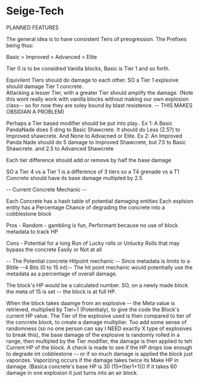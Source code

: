 Seige-Tech
==========

PLANNED FEATURES

The general idea is to have consistent Teirs of preogression. The Prefixes being thus:

Basic > Improved > Advanced > Elite


Tier 0 is to be considred Vanilla blocks, Basic is Tier 1 and so forth.

Equivilent Tiers should do damage to each other. SO a Tier 1 explsoive should damage Tier 1 concrete.  
Attacking a lesser Tier, with a greater Tier should amplify the damage. (Note this wont really work with vanilla blocks without making our own explosion class--
so for now they are soley bound by blast resistence. -- THIS MAKES OBSIDIAN A PROBLEM)


Perhaps a Tier based modifier should be put into play..
Ex 1: A Basic PandaNade does 5 dmg to Basic Shawcrete. It should do Less (2.5?) to Improved shawcrete. And None to Advacned or Elite. 
Ex 2: An Improved Panda Nade should do 5 damage to Improved Shawcrete, but 7.5 to Basic Shawcrete. and 2.5 to Advanced Shawcrete

Each tier difference should add or remove by half the base damage

SO a Tier 4 vs a Tier 1 is a difference of 3 tiers so a T4 grenade vs a T1 Concrete should have its base damage multipled by 2.5


-- Current Concrete Mechanic -- 

Each Concrete has a hash table of potential damaging entities
Each explsion entity has a Percentage Chance of degrading the concrete into a cobblestone block

Pros - Random - gambling is fun, Performant because no use of block metadata to track HP

Cons - Potential for a long Run of Lucky rolls or Unlucky Rolls that may bypass the concrete Easily or Not at all

-- The Potential concrete Hitpoint mechanic --
Since metadata is limits to a Bittle --4 Bits (0 to 15 int)-- The hit point mechanic would potentially use the metadata as a percentage of overall damage.

The block's HP would be a calculated number.  SO, on a newly made block the meta of 15 is set -- the block is at full HP. 

When the block takes daamge from an explosive -- the Meta value is retrieved,  multiplied by Tier+1 (Potentialy), to give the code the Block's current HP value.  The Tier of the explosive used is then compared to tier of the concrete block,  to create a damage multiplier.  Too add some sense of randomness (so no one person can say I NEED exactly X type of explosives to break this), the base damage of the explosive is randomly rolled in a range, then multipled by the Tier modifier, the damage is then applied to teh Current HP of the block.  A check is made to see if the HP drops low enough to degrade int cobblestone -- or if so much damage is applied the block just vaporizes.  Vaporizing occurs if the damage takes twice its Make HP in damage. (Basica concrete's base HP is 30 (15*(tier1+1)))  If it takes 60 damage in one explosion it just turns into an air block.  











